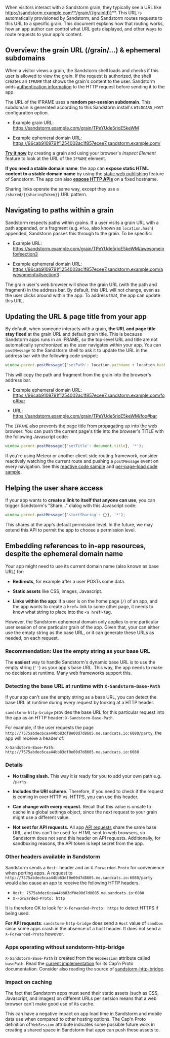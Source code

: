 When visitors interact with a Sandstorm grain, they typically see a URL like
https://sandstorm.example.com**/grain/{{grainId}}**. This URL is automatically
provisioned by Sandstorm, and Sandstorm routes requests to this URL to a
specific grain. This document explains how that routing works, how an app author
can control what URL gets displayed, and other ways to route requests to your
app's content.

## Overview: the grain URL (/grain/...) & ephemeral subdomains

When a visitor views a grain, the Sandstorm shell loads and checks if this user
is allowed to view the grain. If the request is authorized, the shell creates an
`IFRAME` that shows the grain's content to the user. Sandstorm adds
[authentication information](auth.md) to the HTTP request before sending it to
the app.

The URL of the IFRAME uses a **random per-session subdomain**. This subdomain is
generated according to this Sandstorm install's `WILDCARD_HOST` configuration
option.

* Example grain URL: https://sandstorm.example.com/grain/TPeYUde5rioE5keWM

* Example ephemeral domain URL: https://96cab9109791f1254002ac1f857ecee7.sandstorm.example.com/

**[Try it now](https://oasis.sandstorm.io/)** by creating a grain and using your
browser's _Inspect Element_ feature to look at the URL of the `IFRAME` element.

**If you need a stable domain name**: the app can **expose static HTML content
to a stable domain name** by using the [static web
publishing](web-publishing.md) feature of Sandstorm. The app can also **[expose
HTTP APIs](http-apis.md)** on a fixed hostname.

Sharing links operate the same way, except they use a `/shared/{{sharingToken}}`
URL pattern.

## Navigating to paths within a grain

Sandstorm respects paths within grains. If a user visits a grain URL with a path appended, or a
fragment (e.g. `#foo`, also known as `location.hash`) appended, Sandstorm passes this through to the
grain.  To be specific:

* Example URL: https://sandstorm.example.com/grain/TPeYUde5rioE5keWM/awesomeinfo#section3

* Example ephemeral domain URL: https://96cab9109791f1254002ac1f857ecee7.sandstorm.example.com/awesomeinfo#section3

The grain user's web browser will show the grain URL (with the path and fragment) in the address
bar. By default, this URL will not change, even as the user clicks around within the app. To address
that, the app can update this URL.

## Updating the URL & page title from your app

By default, when someone interacts with a grain, **the URL and page title stay
fixed** at the grain URL and default grain title. This is because Sandstorm apps
runs in an IFRAME, so the top-level URL and title are not automatically
synchronized as the user navigates within your app. You can `postMessage` to the
Sandstorm shell to ask it to update the URL in the address bar with the
following code snippet:

```js
window.parent.postMessage({'setPath': location.pathname + location.hash}, '*');
```

This will copy the path and fragment from the grain into the browser's address bar.

* Example ephemeral domain URL: https://96cab9109791f1254002ac1f857ecee7.sandstorm.example.com/foo#bar

* URL: https://sandstorm.example.com/grain/TPeYUde5rioE5keWM/foo#bar

The `IFRAME` also prevents the page title from propagating up into the web
browser. You can push the current page's title into the browser's TITLE with
the following Javascript code:

```js
window.parent.postMessage({'setTitle': document.title}, '*');
```

If you're using Meteor or another client-side routing framework, consider
reactively watching the current route and pushing a `postMessage` event on every
navigation. See this [reactive code
sample](https://github.com/Azeirah/brainstorm/blob/ca01c7d2b0ae7f0480b93d7e37e19c82e37c2223/client/routes.js#L73)
and [per-page-load code
sample](https://github.com/paulproteus/semantic-mediawiki-sandstorm/blob/445151c033a85da5e586d1a401abea8179b599b2/resources/src/startup.js#L64).

## Helping the user share access

If your app wants to **create a link to itself that anyone can use**, you can
trigger Sandstorm's "Share..." dialog with this Javascript code:

```js
window.parent.postMessage({'startSharing': {}}, '*');
```

This shares at the app's default permission level. In the future, we may extend
this API to permit the app to choose a permission level.

## Embedding references to in-app resources, despite the ephemeral domain name

Your app might need to use its current domain name (also known as base URL) for:

* **Redirects**, for example after a user POSTs some data.

* **Static assets** like CSS, images, Javascript.

* **Links within the app**: If a user is on the home page (`/`) of an
  app, and the app wants to create a `href=` link to some other page,
  it needs to know what string to place into the `<a href>` tag.

However, the Sandstorm ephemeral domain only applies to one particular user session of one
particular grain of the app. Given that, your can either use the empty string as the base URL, or it
can generate these URLs as needed, on each request.

### Recommendation: Use the empty string as your base URL

The **easiest** way to handle Sandstorm's dynamic base URL is to use the empty
string (`''`) as your app's base URL. This way, the app needs to make no
decisions at runtime. Many web frameworks support this.

### Detecting the base URL at runtime with `X-Sandstorm-Base-Path`

If your app can't use the empty string as a base URL, you can detect the base URL at runtime during
every request by looking at a HTTP header.

`sandstorm-http-bridge` provides the base URL for this particular request into
the app as an HTTP header: `X-Sandstorm-Base-Path`.

For example, if the user requests the page
`http://7575abdec6caa44bb83df0e00d7d8605.me.sandcats.io:6080/party`, the app
will receive a header of:

```
X-Sandstorm-Base-Path: http://7575abdec6caa44bb83df0e00d7d8605.me.sandcats.io:6080
```

### Details

* **No trailing slash.** This way it is ready for you to add your own path
  e.g. `/party`.

* **Includes the URI scheme.** Therefore, if you need to check if the request is
  coming in over HTTP vs. HTTPS, you can use this header.

* **Can change with every request.** Recall that this value is unsafe to cache
  in a global settings object, since the next request to your grain might use a
  different value.

* **Not sent for API requests.** All app [API requests](http-apis.md) share the
  same base URL, and this can't be used for HTML sent to web browsers, so
  Sandstorm does not send this header on API requests. Additionally, for
  sandboxing reasons, the API token is kept secret from the app.

### Other headers available in Sandstorm

Sandstorm sends a `Host:` header and an `X-Forwarded-Proto` for convenience when
porting apps. A request to
`http://7575abdec6caa44bb83df0e00d7d8605.me.sandcats.io:6080/party` would also
cause an app to receive the following HTTP headers.

* `Host: 7575abdec6caa44bb83df0e00d7d8605.me.sandcats.io:6080`
* `X-Forwarded-Proto: http`

It is therefore OK to look for `X-Forwarded-Proto: https` to detect HTTPS if
being used.

**For API requests**: `sandstorm-http-bridge` does send a `Host` value of
`sandbox` since some apps crash in the absence of a host header. It does not
send a `X-Forwarded-Proto` however.

### Apps operating without sandstorm-http-bridge

`X-Sandstorm-Base-Path` is created from the `WebSession` attribute called
`basePath`. Read the [current
implementation](https://github.com/sandstorm-io/sandstorm/blob/71fd830f0f1ac9fd1b759e4492eb70dabe001c48/src/sandstorm/web-session.capnp)
for its Cap'n Proto documentation. Consider also reading the source of
[sandstorm-http-bridge](https://github.com/sandstorm-io/sandstorm/blob/master/src/sandstorm/sandstorm-http-bridge.c++#L1033).

### Impact on caching

The fact that Sandstorm apps must send their static assets (such as CSS,
Javascript, and images) on different URLs per session means that a web browser
can't make good use of its cache.

This can have a negative impact on app load time in Sandstorm and mobile data
use when compared to other hosting options. The Cap'n Proto definition of
`WebSession` attribute indicates some possible future work in creating a shared
space in Sandstorm that apps can push these assets to.

